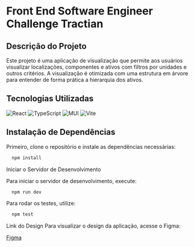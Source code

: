 # Front End Software Engineer Challenge Tractian

## Descrição do Projeto
Este projeto é uma aplicação de visualização que permite aos usuários visualizar localizações, componentes e ativos com filtros por unidades e outros critérios. A visualização é otimizada com uma estrutura em árvore para entender de forma prática a hierarquia dos ativos.

## Tecnologias Utilizadas
![React](https://img.shields.io/badge/-react-black?style=for-the-badge&logoColor=black&logo=react&color=61DAFB)
![TypeScript](https://img.shields.io/badge/-typescript-black?style=for-the-badge&logoColor=white&logo=typescript&color=3178C6)
![MUI](https://img.shields.io/badge/-mui-black?style=for-the-badge&logoColor=white&logo=mui&color=007FFF)
![Vite](https://img.shields.io/badge/-vite-black?style=for-the-badge&logoColor=white&logo=vite&color=646CFF)

## Instalação de Dependências

Primeiro, clone o repositório e instale as dependências necessárias:

```bash
  npm install
```

Iniciar o Servidor de Desenvolvimento

Para iniciar o servidor de desenvolvimento, execute:

```bash
  npm run dev
```

Para rodar os testes, utilize:

```bash
  npm test
```
Link do Design
Para visualizar o design da aplicação, acesse o Figma:

<a href="https://www.figma.com/design/F52Yv8RmGoGOYcV9CiuIZ1/%5BCareers%5D-Frontend-Challenge-v2?node-id=1-7773&t=rUePgUMcIKfN9yTO-0">Figma</a>
